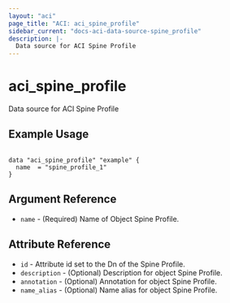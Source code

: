 ```yaml
---
layout: "aci"
page_title: "ACI: aci_spine_profile"
sidebar_current: "docs-aci-data-source-spine_profile"
description: |-
  Data source for ACI Spine Profile
---
```


# aci_spine_profile #
Data source for ACI Spine Profile

## Example Usage ##

```hcl

data "aci_spine_profile" "example" {
  name  = "spine_profile_1"
}

```


## Argument Reference ##
* `name` - (Required) Name of Object Spine Profile.


## Attribute Reference

* `id` - Attribute id set to the Dn of the Spine Profile.
* `description` - (Optional) Description for object Spine Profile.
* `annotation` - (Optional) Annotation for object Spine Profile.
* `name_alias` - (Optional) Name alias for object Spine Profile.
